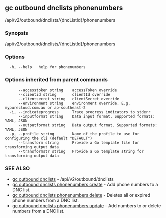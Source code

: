 ## gc outbound dnclists phonenumbers

/api/v2/outbound/dnclists/{dncListId}/phonenumbers

### Synopsis

/api/v2/outbound/dnclists/{dncListId}/phonenumbers

### Options

```
  -h, --help   help for phonenumbers
```

### Options inherited from parent commands

```
      --accesstoken string    accessToken override
      --clientid string       clientId override
      --clientsecret string   clientSecret override
      --environment string    environment override. E.g. mypurecloud.com.au or ap-southeast-2
  -i, --indicateprogress      Trace progress indicators to stderr
      --inputformat string    Data input format. Supported formats: YAML, JSON
      --outputformat string   Data output format. Supported formats: YAML, JSON
  -p, --profile string        Name of the profile to use for configuring the cli (default "DEFAULT")
      --transform string      Provide a Go template file for transforming output data
      --transformstr string   Provide a Go template string for transforming output data
```

### SEE ALSO

* [gc outbound dnclists](gc_outbound_dnclists.html)	 - /api/v2/outbound/dnclists
* [gc outbound dnclists phonenumbers create](gc_outbound_dnclists_phonenumbers_create.html)	 - Add phone numbers to a DNC list.
* [gc outbound dnclists phonenumbers delete](gc_outbound_dnclists_phonenumbers_delete.html)	 - Deletes all or expired phone numbers from a DNC list.
* [gc outbound dnclists phonenumbers update](gc_outbound_dnclists_phonenumbers_update.html)	 - Add numbers to or delete numbers from a DNC list.


